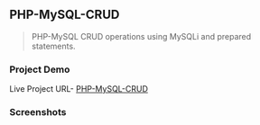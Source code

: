 ## PHP-MySQL-CRUD

> PHP-MySQL CRUD operations using MySQLi and prepared statements.

### Project Demo

Live Project URL- [PHP-MySQL-CRUD](https://live-demo2.000webhostapp.com/)

### Screenshots
